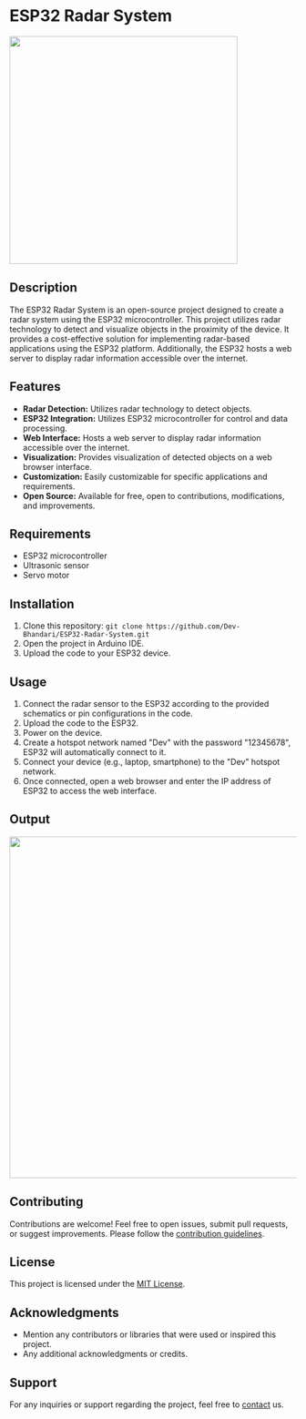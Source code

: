 # ESP32 Radar System
<img src = "https://github.com/Dev-Bhandari/ESP32-Radar-System/assets/52774043/a3ee1fa2-0e6b-43c8-839c-d4e70056732d" width = "400">

## Description

The ESP32 Radar System is an open-source project designed to create a radar system using the ESP32 microcontroller. This project utilizes radar technology to detect and visualize objects in the proximity of the device. It provides a cost-effective solution for implementing radar-based applications using the ESP32 platform. Additionally, the ESP32 hosts a web server to display radar information accessible over the internet.

## Features

- **Radar Detection:** Utilizes radar technology to detect objects.
- **ESP32 Integration:** Utilizes ESP32 microcontroller for control and data processing.
- **Web Interface:** Hosts a web server to display radar information accessible over the internet.
- **Visualization:** Provides visualization of detected objects on a web browser interface.
- **Customization:** Easily customizable for specific applications and requirements.
- **Open Source:** Available for free, open to contributions, modifications, and improvements.

## Requirements

- ESP32 microcontroller
- Ultrasonic sensor
- Servo motor

## Installation

1. Clone this repository: `git clone https://github.com/Dev-Bhandari/ESP32-Radar-System.git`
2. Open the project in Arduino IDE.
3. Upload the code to your ESP32 device.

## Usage

1. Connect the radar sensor to the ESP32 according to the provided schematics or pin configurations in the code.
2. Upload the code to the ESP32.
3. Power on the device.
4. Create a hotspot network named "Dev" with the password "12345678", ESP32 will automatically connect to it.
5. Connect your device (e.g., laptop, smartphone) to the "Dev" hotspot network.
6. Once connected, open a web browser and enter the IP address of ESP32 to access the web interface.

## Output
<img src = "https://github.com/Dev-Bhandari/ESP32-Radar-System/assets/52774043/b9fa10b1-67da-4f07-a6a7-436f7096d988" width = "600">

## Contributing

Contributions are welcome! Feel free to open issues, submit pull requests, or suggest improvements. Please follow the [contribution guidelines](CONTRIBUTING.md).

## License

This project is licensed under the [MIT License](LICENSE).

## Acknowledgments

- Mention any contributors or libraries that were used or inspired this project.
- Any additional acknowledgments or credits.

## Support

For any inquiries or support regarding the project, feel free to [contact](mailto:your@email.com) us.
